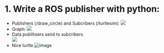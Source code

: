 # 1. Write a ROS publisher with python:
+ Publishers (/draw_circle) and Subcribers (/turtlesim):
![](https://i.imgur.com/jSuEieX.png)
+ Graph: 
![](https://i.imgur.com/9aRDT1i.png)
+ Data publihsers send to subcribers  
![](https://i.imgur.com/H7JazFZ.png)
+ Nice turtle 
![image](https://user-images.githubusercontent.com/72625679/154018845-84cab3df-6469-4066-88cb-49273a69ce42.png)


